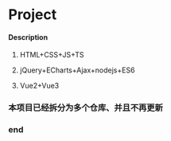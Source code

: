 # Project

#### Description
1. HTML+CSS+JS+TS

2. jQuery+ECharts+Ajax+nodejs+ES6

3. Vue2+Vue3



### 本项目已经拆分为多个仓库、并且不再更新

### end



